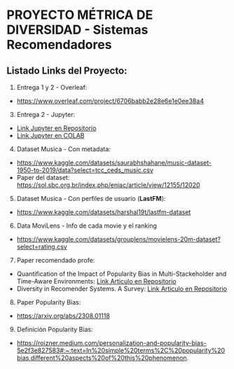 # PROYECTO MÉTRICA DE DIVERSIDAD - Sistemas Recomendadores

## Listado Links del Proyecto:
1. Entrega 1 y 2 - Overleaf:
  - https://www.overleaf.com/project/6706babb2e28e6e1e0ee38a4
3. Entrega 2 - Jupyter:
  - [Link Jupyter en Repositorio](procesamiento_musica.ipynb)
  - [Link Jupyter en COLAB](https://colab.research.google.com/drive/141ebpYa0Y2VUWto3d36V3hcHrNHvirmk?usp=sharing)
4. Dataset Musica - Con metadata:
  - https://www.kaggle.com/datasets/saurabhshahane/music-dataset-1950-to-2019/data?select=tcc_ceds_music.csv
  - Paper del dataset: https://sol.sbc.org.br/index.php/eniac/article/view/12155/12020
5. Dataset Musica - Con perfiles de usuario (**LastFM**):
  - https://www.kaggle.com/datasets/harshal19t/lastfm-dataset
6. Data MoviLens - Info de cada movie y el ranking
  - https://www.kaggle.com/datasets/grouplens/movielens-20m-dataset?select=rating.csv
7. Paper recomendado profe: 
  - Quantification of the Impact of Popularity Bias in Multi-Stackeholder and Time-Aware Environments: [Link Articulo en Repositorio](Quantification-of-Impact-RecSys.pdf)
  - Diversity in Recomender Systems. A Survey: [Link Articulo en Repositorio](Diversity-in-recommender-systems-RecSys.pdf)
8. Paper Popularity Bias:
  - https://arxiv.org/abs/2308.01118
9. Definición Popularity Bias:
  - https://roizner.medium.com/personalization-and-popularity-bias-5e2f3e827583#:~:text=In%20simple%20terms%2C%20popularity%20bias,different%20aspects%20of%20this%20phenomenon.
    
